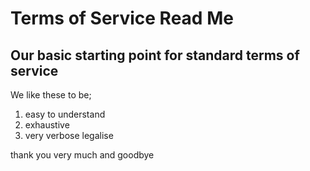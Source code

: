 Terms of Service Read Me
============================

Our basic starting point for standard terms of service
--------------------------------------------------------

We like these to be;

1. easy to understand
2. exhaustive
3. very verbose legalise

thank you very much and goodbye

